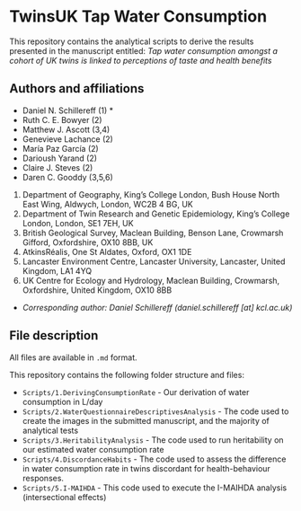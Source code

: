 # TwinsUK Tap Water Consumption

This repository contains the analytical scripts to derive the results presented in the manuscript entitled: *Tap water consumption amongst a cohort of UK twins is linked to perceptions of taste and health benefits*

## Authors and affiliations

- Daniel N. Schillereff (1) *
- Ruth C. E. Bowyer (2)
- Matthew J. Ascott (3,4)
- Genevieve Lachance (2)
- María Paz García (2)
- Darioush Yarand (2)
- Claire J. Steves (2)
- Daren C. Gooddy (3,5,6)
   
1. Department of Geography, King’s College London, Bush House North East Wing, Aldwych, London, WC2B 4 BG, UK
2. Department of Twin Research and Genetic Epidemiology, King’s College London, London, SE1 7EH, UK
3. British Geological Survey, Maclean Building, Benson Lane, Crowmarsh Gifford, Oxfordshire, OX10 8BB, UK
4. AtkinsRéalis, One St Aldates, Oxford, OX1 1DE
5. Lancaster Environment Centre, Lancaster University, Lancaster, United Kingdom, LA1 4YQ
6. UK Centre for Ecology and Hydrology, Maclean Building, Crowmarsh, Oxfordshire, United Kingdom, OX10 8BB


* *Corresponding author: Daniel Schillereff (daniel.schillereff [at] kcl.ac.uk)*

## File description

All files are available in `.md` format.

This repository contains the following folder structure and files:
 - `Scripts/1.DerivingConsumptionRate` - Our derivation of water consumption in L/day
 - `Scripts/2.WaterQuestionnaireDescriptivesAnalysis` - The code used to create the images in the submitted manuscript, and the majority of analytical tests
 - `Scripts/3.HeritabilityAnalysis` - The code used to run heritability on our estimated water consumption rate
 - `Scripts/4.DiscordanceHabits` - The code used to assess the difference in water consumption rate in twins discordant for health-behaviour responses.
 - `Scripts/5.I-MAIHDA` - This code used to execute the I-MAIHDA analysis (intersectional effects)


